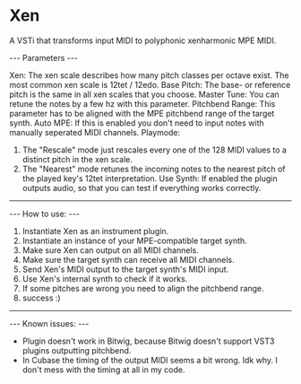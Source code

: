 # Xen
A VSTi that transforms input MIDI to polyphonic xenharmonic MPE MIDI.

--- Parameters ---

Xen: The xen scale describes how many pitch classes per octave exist. The most common xen scale is 12tet / 12edo.
Base Pitch: The base- or reference pitch is the same in all xen scales that you choose.
Master Tune: You can retune the notes by a few hz with this parameter.
Pitchbend Range: This parameter has to be aligned with the MPE pitchbend range of the target synth.
Auto MPE: If this is enabled you don't need to input notes with manually seperated MIDI channels.
Playmode:
1. The "Rescale" mode just rescales every one of the 128 MIDI values to a distinct pitch in the xen scale.
2. The "Nearest" mode retunes the incoming notes to the nearest pitch of the played key's 12tet interpretation.
Use Synth: If enabled the plugin outputs audio, so that you can test if everything works correctly.

-------------------
--- How to use: ---

1. Instantiate Xen as an instrument plugin.
2. Instantiate an instance of your MPE-compatible target synth.
3. Make sure Xen can output on all MIDI channels.
4. Make sure the target synth can receive all MIDI channels.
5. Send Xen's MIDI output to the target synth's MIDI input.
6. Use Xen's internal synth to check if it works.
7. If some pitches are wrong you need to align the pitchbend range.
8. success :)

---------------------
--- Known issues: ---

- Plugin doesn't work in Bitwig, because Bitwig doesn't support VST3 plugins outputting pitchbend.
- In Cubase the timing of the output MIDI seems a bit wrong. Idk why. I don't mess with the timing at all in my code.
